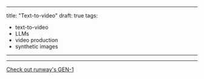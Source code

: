 
---
title: "Text-to-video"
draft: true
tags:
- text-to-video
- LLMs
- video production
- synthetic images

---
---

[Check out runway's GEN-1](https://twitter.com/karenxcheng/status/1627721862565482496?s=20)

